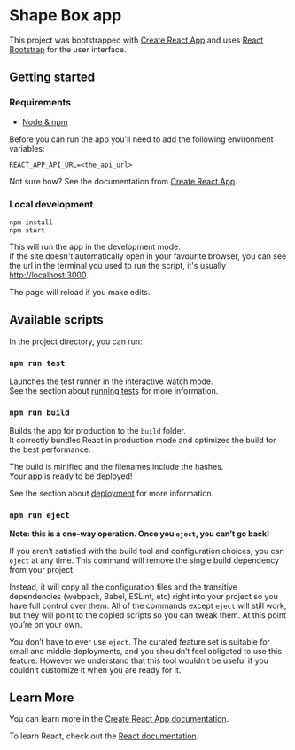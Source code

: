 # Shape Box app

This project was bootstrapped with [Create React App](https://github.com/facebook/create-react-app) and uses [React Bootstrap](https://react-bootstrap.netlify.app) for the user interface.

## Getting started

### Requirements

- [Node & npm](https://nodejs.org/en/download/)

Before you can run the app you'll need to add the following environment variables:

```
REACT_APP_API_URL=<the_api_url>
```

Not sure how? See the documentation from [Create React App](https://facebook.github.io/create-react-app/docs/adding-custom-environment-variables#adding-temporary-environment-variables-in-your-shell).

### Local development

```
npm install
npm start
```

This will run the app in the development mode.<br>
If the site doesn't automatically open in your favourite browser, you can see the url in the terminal you used to run the script, it's usually [http://localhost:3000](http://localhost:3000).

The page will reload if you make edits.

## Available scripts

In the project directory, you can run:

### `npm run test`

Launches the test runner in the interactive watch mode.\
See the section about [running tests](https://facebook.github.io/create-react-app/docs/running-tests) for more information.

### `npm run build`

Builds the app for production to the `build` folder.\
It correctly bundles React in production mode and optimizes the build for the best performance.

The build is minified and the filenames include the hashes.\
Your app is ready to be deployed!

See the section about [deployment](https://facebook.github.io/create-react-app/docs/deployment) for more information.

### `npm run eject`

**Note: this is a one-way operation. Once you `eject`, you can’t go back!**

If you aren’t satisfied with the build tool and configuration choices, you can `eject` at any time. This command will remove the single build dependency from your project.

Instead, it will copy all the configuration files and the transitive dependencies (webpack, Babel, ESLint, etc) right into your project so you have full control over them. All of the commands except `eject` will still work, but they will point to the copied scripts so you can tweak them. At this point you’re on your own.

You don’t have to ever use `eject`. The curated feature set is suitable for small and middle deployments, and you shouldn’t feel obligated to use this feature. However we understand that this tool wouldn’t be useful if you couldn’t customize it when you are ready for it.

## Learn More

You can learn more in the [Create React App documentation](https://facebook.github.io/create-react-app/docs/getting-started).

To learn React, check out the [React documentation](https://reactjs.org/).
